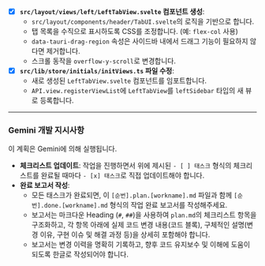 - [x] **`src/layout/views/left/LeftTabView.svelte` 컴포넌트 생성**:
    *   `src/layout/components/header/TabUI.svelte`의 로직을 기반으로 합니다.
    *   탭 목록을 수직으로 표시하도록 CSS를 조정합니다. (예: `flex-col` 사용)
    *   `data-tauri-drag-region` 속성은 사이드바 내에서 드래그 기능이 필요하지 않다면 제거합니다.
    *   스크롤 동작을 `overflow-y-scroll`로 변경합니다.
- [x] **`src/lib/store/initials/initViews.ts` 파일 수정**:
    *   새로 생성된 `LeftTabView.svelte` 컴포넌트를 임포트합니다.
    *   `API.view.registerViewList`에 `LeftTabView`를 `leftSidebar` 타입의 새 뷰로 등록합니다.

---

### **Gemini 개발 지시사항**

이 계획은 Gemini에 의해 실행됩니다.

- **체크리스트 업데이트**: 작업을 진행하면서 위에 제시된 `- [ ] 태스크` 형식의 체크리스트를 완료될 때마다 `- [x] 태스크`로 직접 업데이트해야 합니다.
- **완료 보고서 작성**:
  - 모든 태스크가 완료되면, 이 `[순번].plan.[workname].md` 파일과 함께 `[순번].done.[workname].md` 형식의 작업 완료 보고서를 작성해주세요.
  - 보고서는 마크다운 Heading (`#`, `##`)을 사용하여 `plan.md`의 체크리스트 항목을 구조화하고, 각 항목 아래에 실제 코드 변경 내용(코드 블록), 구체적인 설명(변경 이유, 구현 이슈 및 해결 과정 등)을 상세히 포함해야 합니다.
  - 보고서는 변경 이력을 명확히 기록하고, 향후 코드 유지보수 및 이해에 도움이 되도록 한글로 작성되어야 합니다.
